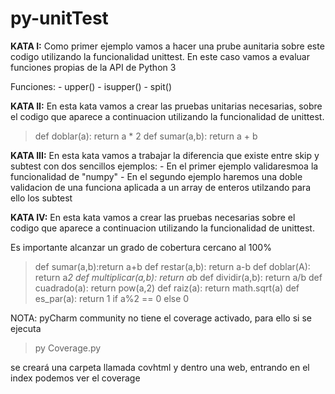 # py-unitTest
**KATA I:** 
Como primer ejemplo vamos a hacer una prube aunitaria sobre este codigo utilizando la funcionalidad unittest.
En este caso vamos a evaluar funciones propias de la API de Python 3

Funciones:
    - upper()
    - isupper()
    - spit()

**KATA II:**
En esta kata vamos a crear las pruebas unitarias necesarias, sobre el codigo que aparece a continuacion utilizando
la funcionalidad de unittest.

> def doblar(a): return a * 2
> def sumar(a,b): return a + b


**KATA III:** 
En esta kata vamos a trabajar la diferencia que existe entre skip y subtest con dos sencillos ejemplos:
    - En el primer ejemplo validaresmoa la funcionalidad de "numpy"
    - En el segundo ejemplo haremos una doble validacion de una funciona aplicada a un array de enteros utilzando para
        ello los subtest


**KATA IV:**
En esta kata vamos a crear las pruebas necesarias sobre el codigo que aparece a continuacion utilizando la funcionalidad
de unittest.

Es importante alcanzar un grado de cobertura cercano al 100%

> def sumar(a,b):return a+b
> def restar(a,b): return a-b
> def doblar(A): return  a*2
> def multiplicar(a,b): return a*b
> def dividir(a,b): return a/b
> def cuadrado(a): return pow(a,2)
> def raiz(a): return math.sqrt(a)
> def es_par(a): return 1 if a%2 == 0 else 0


NOTA: pyCharm community no tiene el coverage activado, para ello si se ejecuta 
>py Coverage.py

se creará una carpeta llamada covhtml y dentro una web, entrando en el index podemos ver el coverage